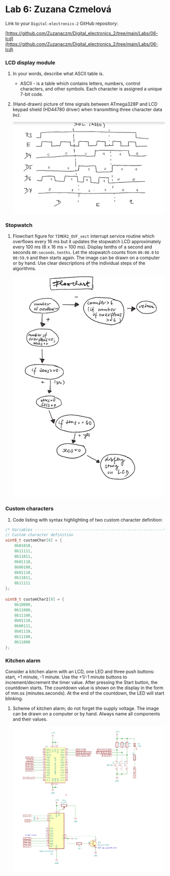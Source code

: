 # Lab 6: Zuzana Czmelová

Link to your `Digital-electronics-2` GitHub repository:

[https://github.com/Zuzanaczm/Digital_electronics_2/tree/main/Labs/06-lcd](https://github.com/Zuzanaczm/Digital_electronics_2/tree/main/Labs/06-lcd)


### LCD display module

1. In your words, describe what ASCII table is.
   * ASCII - is a table which contains letters, numbers, control characters, and other symbols. Each character is assigned a unique 7-bit code. 
  
2. (Hand-drawn) picture of time signals between ATmega328P and LCD keypad shield (HD44780 driver) when transmitting three character data `De2`.

   ![](images/DE2.png)


### Stopwatch

1. Flowchart figure for `TIMER2_OVF_vect` interrupt service routine which overflows every 16&nbsp;ms but it updates the stopwatch LCD approximately every 100&nbsp;ms (6 x 16&nbsp;ms = 100&nbsp;ms). Display tenths of a second and seconds `00:seconds.tenths`. Let the stopwatch counts from `00:00.0` to `00:59.9` and then starts again. The image can be drawn on a computer or by hand. Use clear descriptions of the individual steps of the algorithms.

   ![](images/flowchart.png)


### Custom characters

1. Code listing with syntax highlighting of two custom character definition:


```c
/* Variables ---------------------------------------------------------*/
// Custom character definition
uint8_t customChar[8] = {
	0b01010,
	0b11111,
	0b11011,
	0b01110,
	0b00100,
	0b01110,
	0b11011,
	0b11111
};

uint8_t customChar2[8] = {
	0b10000,
	0b11000,
	0b11100,
	0b01110,
	0b00111,
	0b01110,
	0b11100,
	0b11000
};
```


### Kitchen alarm

Consider a kitchen alarm with an LCD, one LED and three push buttons: start, +1 minute, -1 minute. Use the +1/-1 minute buttons to increment/decrement the timer value. After pressing the Start button, the countdown starts. The countdown value is shown on the display in the form of mm.ss (minutes.seconds). At the end of the countdown, the LED will start blinking.

1. Scheme of kitchen alarm; do not forget the supply voltage. The image can be drawn on a computer or by hand. Always name all components and their values.

   ![](images/kitchen_alarm.png)
